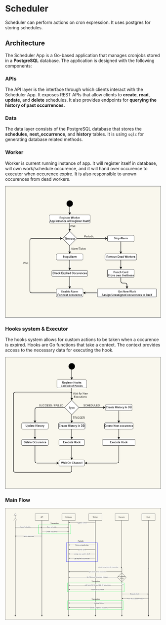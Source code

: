 # Scheduler

Scheduler can perform actions on cron expression. It uses postgres for storing schedules.

## Architecture

The Scheduler App is a Go-based application that manages cronjobs stored in a **PostgreSQL** database. The application is designed with the following components:

### APIs

The API layer is the interface through which clients interact with the Scheduler App. It exposes REST APIs that allow clients to **create**, **read**, **update**, and **delete** schedules. It also provides endpoints for **querying the history of past occurrences.**

### Data

The data layer consists of the PostgreSQL database that stores the **schedules**, **next_occurrence**, and **history** tables. It is using `sqlc` for generating database related methods.

### Worker

Worker is current running instance of app. It will register itself in database, will own work/schedule occurence, and it will hand over occurence to executor when occurence expire. It is also responsible to unown occurences from dead workers.

![Worker's Life](./docs/images/worker-life.png)

### Hooks system & Executor

The hooks system allows for custom actions to be taken when a occurence is expired. Hooks are Go functions that take a context. The context provides access to the necessary data for executing the hook.

![Executor's Life](./docs/images/executor-life.png)

### Main Flow

![main flow](./docs/images/main-flow.png)

